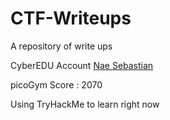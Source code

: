 # CTF-Writeups
A repository of write ups

CyberEDU Account [Nae Sebastian](https://app.cyberedu.ro/user/dad927a0-035f-11ec-9568-816172c8be48)

picoGym Score : 2070

Using TryHackMe to learn right now
